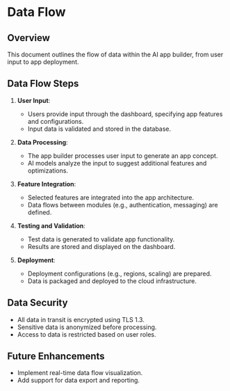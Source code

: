 # Data Flow

## Overview
This document outlines the flow of data within the AI app builder, from user input to app deployment.

## Data Flow Steps
1. **User Input**:
   - Users provide input through the dashboard, specifying app features and configurations.
   - Input data is validated and stored in the database.

2. **Data Processing**:
   - The app builder processes user input to generate an app concept.
   - AI models analyze the input to suggest additional features and optimizations.

3. **Feature Integration**:
   - Selected features are integrated into the app architecture.
   - Data flows between modules (e.g., authentication, messaging) are defined.

4. **Testing and Validation**:
   - Test data is generated to validate app functionality.
   - Results are stored and displayed on the dashboard.

5. **Deployment**:
   - Deployment configurations (e.g., regions, scaling) are prepared.
   - Data is packaged and deployed to the cloud infrastructure.

## Data Security
- All data in transit is encrypted using TLS 1.3.
- Sensitive data is anonymized before processing.
- Access to data is restricted based on user roles.

## Future Enhancements
- Implement real-time data flow visualization.
- Add support for data export and reporting.
